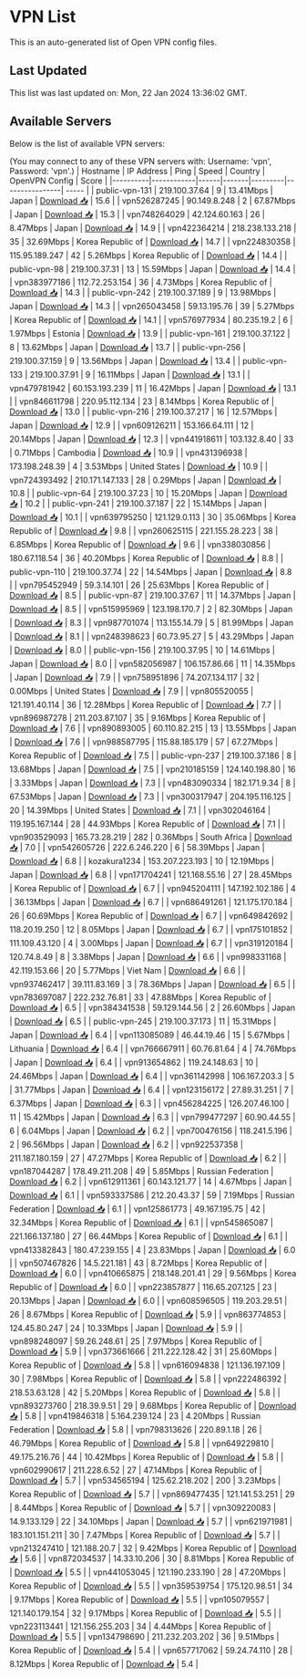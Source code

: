 # VPN List

This is an auto-generated list of Open VPN config files.

## Last Updated

This list was last updated on: Mon, 22 Jan 2024 13:36:02 GMT.

## Available Servers

Below is the list of available VPN servers:

(You may connect to any of these VPN servers with: Username: 'vpn', Password: 'vpn'.)
| Hostname | IP Address | Ping | Speed | Country | OpenVPN Config | Score |
|----------|------------|------|-------|---------|----------------| ----- |
| public-vpn-131 | 219.100.37.64 | 9 | 13.41Mbps | Japan | [Download 📥](./configs/server_0_JP.ovpn) | 15.6 |
| vpn526287245 | 90.149.8.248 | 2 | 67.87Mbps | Japan | [Download 📥](./configs/server_1_JP.ovpn) | 15.3 |
| vpn748264029 | 42.124.60.163 | 26 | 8.47Mbps | Japan | [Download 📥](./configs/server_2_JP.ovpn) | 14.9 |
| vpn422364214 | 218.238.133.218 | 35 | 32.69Mbps | Korea Republic of | [Download 📥](./configs/server_3_KR.ovpn) | 14.7 |
| vpn224830358 | 115.95.189.247 | 42 | 5.26Mbps | Korea Republic of | [Download 📥](./configs/server_4_KR.ovpn) | 14.4 |
| public-vpn-98 | 219.100.37.31 | 13 | 15.59Mbps | Japan | [Download 📥](./configs/server_5_JP.ovpn) | 14.4 |
| vpn383977186 | 112.72.253.154 | 36 | 4.73Mbps | Korea Republic of | [Download 📥](./configs/server_6_KR.ovpn) | 14.3 |
| public-vpn-242 | 219.100.37.189 | 9 | 13.98Mbps | Japan | [Download 📥](./configs/server_7_JP.ovpn) | 14.3 |
| vpn265043458 | 59.13.195.76 | 39 | 5.27Mbps | Korea Republic of | [Download 📥](./configs/server_8_KR.ovpn) | 14.1 |
| vpn576977934 | 80.235.19.2 | 6 | 1.97Mbps | Estonia | [Download 📥](./configs/server_9_EE.ovpn) | 13.9 |
| public-vpn-161 | 219.100.37.122 | 8 | 13.62Mbps | Japan | [Download 📥](./configs/server_10_JP.ovpn) | 13.7 |
| public-vpn-256 | 219.100.37.159 | 9 | 13.56Mbps | Japan | [Download 📥](./configs/server_11_JP.ovpn) | 13.4 |
| public-vpn-133 | 219.100.37.91 | 9 | 16.11Mbps | Japan | [Download 📥](./configs/server_12_JP.ovpn) | 13.1 |
| vpn479781942 | 60.153.193.239 | 11 | 16.42Mbps | Japan | [Download 📥](./configs/server_13_JP.ovpn) | 13.1 |
| vpn846611798 | 220.95.112.134 | 23 | 8.14Mbps | Korea Republic of | [Download 📥](./configs/server_14_KR.ovpn) | 13.0 |
| public-vpn-216 | 219.100.37.217 | 16 | 12.57Mbps | Japan | [Download 📥](./configs/server_15_JP.ovpn) | 12.9 |
| vpn609126211 | 153.166.64.111 | 12 | 20.14Mbps | Japan | [Download 📥](./configs/server_16_JP.ovpn) | 12.3 |
| vpn441918611 | 103.132.8.40 | 33 | 0.71Mbps | Cambodia | [Download 📥](./configs/server_17_KH.ovpn) | 10.9 |
| vpn431396938 | 173.198.248.39 | 4 | 3.53Mbps | United States | [Download 📥](./configs/server_18_US.ovpn) | 10.9 |
| vpn724393492 | 210.171.147.133 | 28 | 0.29Mbps | Japan | [Download 📥](./configs/server_19_JP.ovpn) | 10.8 |
| public-vpn-64 | 219.100.37.23 | 10 | 15.20Mbps | Japan | [Download 📥](./configs/server_20_JP.ovpn) | 10.2 |
| public-vpn-241 | 219.100.37.187 | 22 | 15.14Mbps | Japan | [Download 📥](./configs/server_21_JP.ovpn) | 10.1 |
| vpn639795250 | 121.129.0.113 | 30 | 35.06Mbps | Korea Republic of | [Download 📥](./configs/server_22_KR.ovpn) | 9.8 |
| vpn260625115 | 221.155.28.223 | 38 | 6.85Mbps | Korea Republic of | [Download 📥](./configs/server_23_KR.ovpn) | 9.6 |
| vpn338030856 | 180.67.118.54 | 36 | 40.20Mbps | Korea Republic of | [Download 📥](./configs/server_24_KR.ovpn) | 8.8 |
| public-vpn-110 | 219.100.37.74 | 22 | 14.54Mbps | Japan | [Download 📥](./configs/server_25_JP.ovpn) | 8.8 |
| vpn795452949 | 59.3.14.101 | 26 | 25.63Mbps | Korea Republic of | [Download 📥](./configs/server_26_KR.ovpn) | 8.5 |
| public-vpn-87 | 219.100.37.67 | 11 | 14.37Mbps | Japan | [Download 📥](./configs/server_27_JP.ovpn) | 8.5 |
| vpn515995969 | 123.198.170.7 | 2 | 82.30Mbps | Japan | [Download 📥](./configs/server_28_JP.ovpn) | 8.3 |
| vpn987701074 | 113.155.14.79 | 5 | 81.99Mbps | Japan | [Download 📥](./configs/server_29_JP.ovpn) | 8.1 |
| vpn248398623 | 60.73.95.27 | 5 | 43.29Mbps | Japan | [Download 📥](./configs/server_30_JP.ovpn) | 8.0 |
| public-vpn-156 | 219.100.37.95 | 10 | 14.61Mbps | Japan | [Download 📥](./configs/server_31_JP.ovpn) | 8.0 |
| vpn582056987 | 106.157.86.66 | 11 | 14.35Mbps | Japan | [Download 📥](./configs/server_32_JP.ovpn) | 7.9 |
| vpn758951896 | 74.207.134.117 | 32 | 0.00Mbps | United States | [Download 📥](./configs/server_33_US.ovpn) | 7.9 |
| vpn805520055 | 121.191.40.114 | 36 | 12.28Mbps | Korea Republic of | [Download 📥](./configs/server_34_KR.ovpn) | 7.7 |
| vpn896987278 | 211.203.87.107 | 35 | 9.16Mbps | Korea Republic of | [Download 📥](./configs/server_35_KR.ovpn) | 7.6 |
| vpn890893005 | 60.110.82.215 | 13 | 13.55Mbps | Japan | [Download 📥](./configs/server_36_JP.ovpn) | 7.6 |
| vpn988587795 | 115.88.185.179 | 57 | 67.27Mbps | Korea Republic of | [Download 📥](./configs/server_37_KR.ovpn) | 7.5 |
| public-vpn-237 | 219.100.37.186 | 8 | 13.68Mbps | Japan | [Download 📥](./configs/server_38_JP.ovpn) | 7.5 |
| vpn210185159 | 124.140.198.80 | 16 | 3.33Mbps | Japan | [Download 📥](./configs/server_39_JP.ovpn) | 7.3 |
| vpn483090334 | 182.171.9.34 | 8 | 67.53Mbps | Japan | [Download 📥](./configs/server_40_JP.ovpn) | 7.3 |
| vpn300317947 | 204.195.116.125 | 20 | 14.39Mbps | United States | [Download 📥](./configs/server_41_US.ovpn) | 7.1 |
| vpn302046164 | 119.195.167.144 | 28 | 44.93Mbps | Korea Republic of | [Download 📥](./configs/server_42_KR.ovpn) | 7.1 |
| vpn903529093 | 165.73.28.219 | 282 | 0.36Mbps | South Africa | [Download 📥](./configs/server_43_ZA.ovpn) | 7.0 |
| vpn542605726 | 222.6.246.220 | 6 | 58.39Mbps | Japan | [Download 📥](./configs/server_44_JP.ovpn) | 6.8 |
| kozakura1234 | 153.207.223.193 | 10 | 12.19Mbps | Japan | [Download 📥](./configs/server_45_JP.ovpn) | 6.8 |
| vpn171704241 | 121.168.55.16 | 27 | 28.45Mbps | Korea Republic of | [Download 📥](./configs/server_46_KR.ovpn) | 6.7 |
| vpn945204111 | 147.192.102.186 | 4 | 36.13Mbps | Japan | [Download 📥](./configs/server_47_JP.ovpn) | 6.7 |
| vpn686491261 | 121.175.170.184 | 26 | 60.69Mbps | Korea Republic of | [Download 📥](./configs/server_48_KR.ovpn) | 6.7 |
| vpn649842692 | 118.20.19.250 | 12 | 8.05Mbps | Japan | [Download 📥](./configs/server_49_JP.ovpn) | 6.7 |
| vpn175101852 | 111.109.43.120 | 4 | 3.00Mbps | Japan | [Download 📥](./configs/server_50_JP.ovpn) | 6.7 |
| vpn319120184 | 120.74.8.49 | 8 | 3.38Mbps | Japan | [Download 📥](./configs/server_51_JP.ovpn) | 6.6 |
| vpn998331168 | 42.119.153.66 | 20 | 5.77Mbps | Viet Nam | [Download 📥](./configs/server_52_VN.ovpn) | 6.6 |
| vpn937462417 | 39.111.83.169 | 3 | 78.36Mbps | Japan | [Download 📥](./configs/server_53_JP.ovpn) | 6.5 |
| vpn783697087 | 222.232.76.81 | 33 | 47.88Mbps | Korea Republic of | [Download 📥](./configs/server_54_KR.ovpn) | 6.5 |
| vpn384341538 | 59.129.144.56 | 2 | 26.60Mbps | Japan | [Download 📥](./configs/server_55_JP.ovpn) | 6.5 |
| public-vpn-245 | 219.100.37.173 | 11 | 15.31Mbps | Japan | [Download 📥](./configs/server_56_JP.ovpn) | 6.4 |
| vpn113085089 | 46.44.19.46 | 15 | 5.67Mbps | Lithuania | [Download 📥](./configs/server_57_LT.ovpn) | 6.4 |
| vpn766667911 | 60.76.81.64 | 4 | 74.76Mbps | Japan | [Download 📥](./configs/server_58_JP.ovpn) | 6.4 |
| vpn913654862 | 119.24.148.63 | 10 | 24.46Mbps | Japan | [Download 📥](./configs/server_59_JP.ovpn) | 6.4 |
| vpn361142998 | 106.167.203.3 | 5 | 31.77Mbps | Japan | [Download 📥](./configs/server_60_JP.ovpn) | 6.4 |
| vpn123156172 | 27.89.31.251 | 7 | 6.37Mbps | Japan | [Download 📥](./configs/server_61_JP.ovpn) | 6.3 |
| vpn456284225 | 126.207.46.100 | 11 | 15.42Mbps | Japan | [Download 📥](./configs/server_62_JP.ovpn) | 6.3 |
| vpn799477297 | 60.90.44.55 | 6 | 6.04Mbps | Japan | [Download 📥](./configs/server_63_JP.ovpn) | 6.2 |
| vpn700476156 | 118.241.5.196 | 2 | 96.56Mbps | Japan | [Download 📥](./configs/server_64_JP.ovpn) | 6.2 |
| vpn922537358 | 211.187.180.159 | 27 | 47.27Mbps | Korea Republic of | [Download 📥](./configs/server_65_KR.ovpn) | 6.2 |
| vpn187044287 | 178.49.211.208 | 49 | 5.85Mbps | Russian Federation | [Download 📥](./configs/server_66_RU.ovpn) | 6.2 |
| vpn612911361 | 60.143.121.77 | 14 | 4.67Mbps | Japan | [Download 📥](./configs/server_67_JP.ovpn) | 6.1 |
| vpn593337586 | 212.20.43.37 | 59 | 7.19Mbps | Russian Federation | [Download 📥](./configs/server_68_RU.ovpn) | 6.1 |
| vpn125861773 | 49.167.195.75 | 42 | 32.34Mbps | Korea Republic of | [Download 📥](./configs/server_69_KR.ovpn) | 6.1 |
| vpn545865087 | 221.166.137.180 | 27 | 66.44Mbps | Korea Republic of | [Download 📥](./configs/server_70_KR.ovpn) | 6.1 |
| vpn413382843 | 180.47.239.155 | 4 | 23.83Mbps | Japan | [Download 📥](./configs/server_71_JP.ovpn) | 6.0 |
| vpn507467826 | 14.5.221.181 | 43 | 8.72Mbps | Korea Republic of | [Download 📥](./configs/server_72_KR.ovpn) | 6.0 |
| vpn410665875 | 218.148.201.41 | 29 | 9.56Mbps | Korea Republic of | [Download 📥](./configs/server_73_KR.ovpn) | 6.0 |
| vpn223857877 | 116.65.207.125 | 23 | 20.13Mbps | Japan | [Download 📥](./configs/server_74_JP.ovpn) | 6.0 |
| vpn608596505 | 119.203.29.51 | 26 | 8.67Mbps | Korea Republic of | [Download 📥](./configs/server_75_KR.ovpn) | 5.9 |
| vpn863774853 | 124.45.80.247 | 24 | 10.33Mbps | Japan | [Download 📥](./configs/server_76_JP.ovpn) | 5.9 |
| vpn898248097 | 59.26.248.61 | 25 | 7.97Mbps | Korea Republic of | [Download 📥](./configs/server_77_KR.ovpn) | 5.9 |
| vpn373661666 | 211.222.128.42 | 31 | 25.60Mbps | Korea Republic of | [Download 📥](./configs/server_78_KR.ovpn) | 5.8 |
| vpn616094838 | 121.136.197.109 | 30 | 7.98Mbps | Korea Republic of | [Download 📥](./configs/server_79_KR.ovpn) | 5.8 |
| vpn222486392 | 218.53.63.128 | 42 | 5.20Mbps | Korea Republic of | [Download 📥](./configs/server_80_KR.ovpn) | 5.8 |
| vpn893273760 | 218.39.9.51 | 29 | 9.68Mbps | Korea Republic of | [Download 📥](./configs/server_81_KR.ovpn) | 5.8 |
| vpn419846318 | 5.164.239.124 | 23 | 4.20Mbps | Russian Federation | [Download 📥](./configs/server_82_RU.ovpn) | 5.8 |
| vpn798313626 | 220.89.1.18 | 26 | 46.79Mbps | Korea Republic of | [Download 📥](./configs/server_83_KR.ovpn) | 5.8 |
| vpn649229810 | 49.175.216.76 | 44 | 10.42Mbps | Korea Republic of | [Download 📥](./configs/server_84_KR.ovpn) | 5.8 |
| vpn602990617 | 211.228.6.52 | 27 | 47.14Mbps | Korea Republic of | [Download 📥](./configs/server_85_KR.ovpn) | 5.7 |
| vpn534565194 | 125.62.218.202 | 200 | 3.23Mbps | Korea Republic of | [Download 📥](./configs/server_86_KR.ovpn) | 5.7 |
| vpn869477435 | 121.141.53.251 | 29 | 8.44Mbps | Korea Republic of | [Download 📥](./configs/server_87_KR.ovpn) | 5.7 |
| vpn309220083 | 14.9.133.129 | 22 | 34.10Mbps | Japan | [Download 📥](./configs/server_88_JP.ovpn) | 5.7 |
| vpn621971981 | 183.101.151.211 | 30 | 7.47Mbps | Korea Republic of | [Download 📥](./configs/server_89_KR.ovpn) | 5.7 |
| vpn213247410 | 121.188.20.7 | 32 | 9.42Mbps | Korea Republic of | [Download 📥](./configs/server_90_KR.ovpn) | 5.6 |
| vpn872034537 | 14.33.10.206 | 30 | 8.81Mbps | Korea Republic of | [Download 📥](./configs/server_91_KR.ovpn) | 5.5 |
| vpn441053045 | 121.190.233.190 | 28 | 47.20Mbps | Korea Republic of | [Download 📥](./configs/server_92_KR.ovpn) | 5.5 |
| vpn359539754 | 175.120.98.51 | 34 | 9.17Mbps | Korea Republic of | [Download 📥](./configs/server_93_KR.ovpn) | 5.5 |
| vpn105079557 | 121.140.179.154 | 32 | 9.17Mbps | Korea Republic of | [Download 📥](./configs/server_94_KR.ovpn) | 5.5 |
| vpn223113441 | 121.156.255.203 | 34 | 4.44Mbps | Korea Republic of | [Download 📥](./configs/server_95_KR.ovpn) | 5.5 |
| vpn134798690 | 211.232.203.202 | 36 | 9.51Mbps | Korea Republic of | [Download 📥](./configs/server_96_KR.ovpn) | 5.4 |
| vpn657717062 | 59.24.74.110 | 28 | 8.12Mbps | Korea Republic of | [Download 📥](./configs/server_97_KR.ovpn) | 5.4 |
